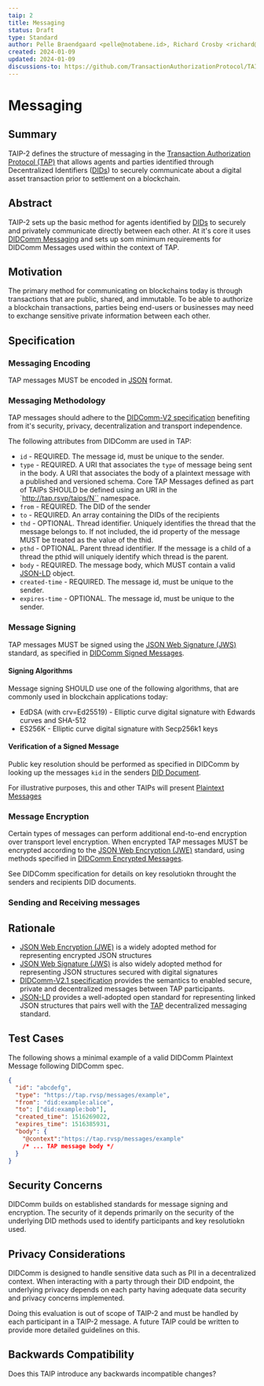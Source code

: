 ```yaml
---
taip: 2
title: Messaging
status: Draft
type: Standard
author: Pelle Braendgaard <pelle@notabene.id>, Richard Crosby <richard@notabene.id>
created: 2024-01-09
updated: 2024-01-09
discussions-to: https://github.com/TransactionAuthorizationProtocol/TAIPs/pull/4
---
```

# Messaging

## Summary

TAIP-2 defines the structure of messaging in the [Transaction Authorization Protocol (TAP)](https://tap.rsvp) that allows agents and parties identified through Decentralized Identifiers ([DIDs](https://www.w3.org/TR/did-core/)) to securely communicate about a digital asset transaction prior to settlement on a blockchain.

## Abstract

TAIP-2 sets up the basic method for agents identified by [DIDs](https://www.w3.org/TR/did-core/) to securely and privately communicate directly between each other. At it's core it uses [DIDComm Messaging](https://identity.foundation/didcomm-messaging/spec/v2.1/) and sets up som minimum requirements for DIDComm Messages used within the context of TAP.

## Motivation

The primary method for communicating on blockchains today is through transactions that are public, shared, and immutable. To be able to authorize a blockchain transactions, parties being end-users or businesses may need to exchange sensitive private information between each other.

## Specification

### Messaging Encoding

TAP messages MUST be encoded in [JSON](https://datatracker.ietf.org/doc/html/rfc8259) format.

### Messaging Methodology

TAP messages should adhere to the [DIDComm-V2 specification](https://identity.foundation/didcomm-messaging/spec/v2.0/) benefiting from it's security, privacy, decentralization and transport independence.

The following attributes from DIDComm are used in TAP:

* `id` - REQUIRED. The message id, must be unique to the sender.
* `type` - REQUIRED. A URI that associates the `type` of message being sent in the body. A URI that associates the body of a plaintext message with a published and versioned schema. Core TAP Messages defined as part of TAIPs SHOULD be defined using an URI in the `http://tap.rsvp/taips/N`` namespace.
* `from` - REQUIRED. The DID of the sender
* `to` - REQUIRED. An array containing the DIDs of the recipients
* `thd` - OPTIONAL. Thread identifier. Uniquely identifies the thread that the message belongs to. If not included, the id property of the message MUST be treated as the value of the thid. 
* `pthd` - OPTIONAL. Parent thread identifier. If the message is a child of a thread the pthid will uniquely identify which thread is the parent.
* `body` - REQUIRED. The message body, which MUST contain a valid [JSON-LD](https://json-ld.org/) object.
* `created-time` - REQUIRED. The message id, must be unique to the sender.
* `expires-time` - OPTIONAL. The message id, must be unique to the sender.

### Message Signing

TAP messages MUST be signed using the [JSON Web Signature (JWS)](https://www.rfc-editor.org/rfc/rfc7515) standard, as specified in [DIDComm Signed Messages](https://identity.foundation/didcomm-messaging/spec/v2.1/#message-signing).

#### Signing Algorithms

Message signing SHOULD use one of the following algorithms, that are commonly used in blockchain applications today:

* EdDSA (with crv=Ed25519) - Elliptic curve digital signature with Edwards curves and SHA-512
* ES256K - Elliptic curve digital signature with Secp256k1 keys

#### Verification of a Signed Message 

Public key resolution should be performed as specified in DIDComm by looking up the messages `kid` in the senders [DID Document](https://www.w3.org/TR/did-core/#authentication).


For illustrative purposes, this and other TAIPs will present [Plaintext Messages](https://identity.foundation/didcomm-messaging/spec/v2.1/#plaintext-message-structure)

### Message Encryption

Certain types of messages can perform additional end-to-end encryption over transport level encryption. When encrypted TAP messages MUST be encrypted according to the [JSON Web Encryption (JWE)](https://www.rfc-editor.org/rfc/rfc7516.html) standard, using methods specified in [DIDComm Encrypted Messages](https://identity.foundation/didcomm-messaging/spec/v2.1/#message-encryption).

See DIDComm specification for details on key resolutiokn throught the senders and recipients DID documents.

### Sending and Receiving messages

## Rationale

- [JSON Web Encryption (JWE)](https://www.rfc-editor.org/rfc/rfc7516.html) is a widely adopted method for representing encrypted JSON structures
- [JSON Web Signature (JWS)](https://www.rfc-editor.org/rfc/rfc7515) is also widely adopted method for representing JSON structures secured with digital signatures
- [DIDComm-V2.1 specification](https://identity.foundation/didcomm-messaging/spec/v2.1/) provides the semantics to enabled secure, private and decentralized messages between TAP participants.
- [JSON-LD](https://www.w3.org/TR/json-ld) provides a well-adopted open standard for representing linked JSON structures that pairs well with the [TAP](https://tap.rspv) decentralized messaging standard.

## Test Cases

The following shows a minimal example of a valid DIDComm Plaintext Message following DIDComm spec.

```json
{
  "id": "abcdefg",
  "type": "https://tap.rvsp/messages/example",
  "from": "did:example:alice",
  "to": ["did:example:bob"],
  "created_time": 1516269022,
  "expires_time": 1516385931,
  "body": {
    "@context":"https://tap.rvsp/messages/example"
    /* ... TAP message body */
  }
}
```

## Security Concerns

DIDComm builds on established standards for message signing and encryption. The security of it depends primarily on the security of the underlying DID methods used to identify participants and key resolutiokn used.

## Privacy Considerations

DIDComm is designed to handle sensitive data such as PII in a decentralized context. When interacting with a party through their DID endpoint, the underlying privacy depends on each party having adequate data security and privacy concerns implemented.

Doing this evaluation is out of scope of TAIP-2 and must be handled by each participant in a TAIP-2 message. A future TAIP could be written to provide more detailed guidelines on this.

## Backwards Compatibility

Does this TAIP introduce any backwards incompatible changes?
